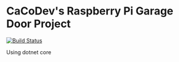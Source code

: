 # CaCoDev's Raspberry Pi Garage Door Project

[![Build Status](https://travis-ci.org/cacodev/rpi-garage-door.svg?branch=master)](https://travis-ci.org/cacodev/rpi-garage-door)

Using dotnet core
